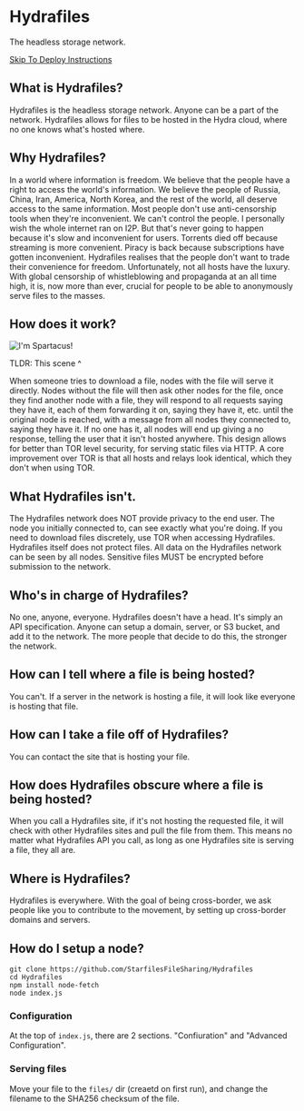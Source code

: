 # Hydrafiles
The headless storage network.

[Skip To Deploy Instructions](#how-do-i-setup-a-node)

## What is Hydrafiles?
Hydrafiles is the headless storage network. Anyone can be a part of the network. Hydrafiles allows for files to be hosted in the Hydra cloud, where no one knows what's hosted where.

## Why Hydrafiles?
In a world where information is freedom. We believe that the people have a right to access the world's information. We believe the people of Russia, China, Iran, America, North Korea, and the rest of the world, all deserve access to the same information. Most people don't use anti-censorship tools when they're inconvenient. We can't control the people. I personally wish the whole internet ran on I2P. But that's never going to happen because it's slow and inconvenient for users. Torrents died off because streaming is more convenient. Piracy is back because subscriptions have gotten inconvenient. Hydrafiles realises that the people don't want to trade their convenience for freedom. Unfortunately, not all hosts have the luxury. With global censorship of whistleblowing and propaganda at an all time high, it is, now more than ever, crucial for people to be able to anonymously serve files to the masses.

## How does it work?
![I'm Spartacus!](i-am-spartacus.gif)

TLDR: This scene ^

When someone tries to download a file, nodes with the file will serve it directly. Nodes without the file will then ask other nodes for the file, once they find another node with a file, they will respond to all requests saying they have it, each of them forwarding it on, saying they have it, etc. until the original node is reached, with a message from all nodes they connected to, saying they have it. If no one has it, all nodes will end up giving a no response, telling the user that it isn't hosted anywhere. This design allows for better than TOR level security, for serving static files via HTTP. A core improvement over TOR is that all hosts and relays look identical, which they don't when using TOR.

## What Hydrafiles isn't.
The Hydrafiles network does NOT provide privacy to the end user. The node you initially connected to, can see exactly what you're doing. If you need to download files discretely, use TOR when accessing Hydrafiles. Hydrafiles itself does not protect files. All data on the Hydrafiles network can be seen by all nodes. Sensitive files MUST be encrypted before submission to the network.

## Who's in charge of Hydrafiles?
No one, anyone, everyone. Hydrafiles doesn't have a head. It's simply an API specification. Anyone can setup a domain, server, or S3 bucket, and add it to the network. The more people that decide to do this, the stronger the network.

## How can I tell where a file is being hosted?
You can't. If a server in the network is hosting a file, it will look like everyone is hosting that file.

## How can I take a file off of Hydrafiles?
You can contact the site that is hosting your file.

## How does Hydrafiles obscure where a file is being hosted?
When you call a Hydrafiles site, if it's not hosting the requested file, it will check with other Hydrafiles sites and pull the file from them. This means no matter what Hydrafiles API you call, as long as one Hydrafiles site is serving a file, they all are.

## Where is Hydrafiles?
Hydrafiles is everywhere. With the goal of being cross-border, we ask people like you to contribute to the movement, by setting up cross-border domains and servers.


## How do I setup a node?
```
git clone https://github.com/StarfilesFileSharing/Hydrafiles
cd Hydrafiles
npm install node-fetch
node index.js
```

### Configuration
At the top of `index.js`, there are 2 sections. "Confiuration" and "Advanced Configuration".

### Serving files
Move your file to the `files/` dir (creaetd on first run), and change the filename to the SHA256 checksum of the file.